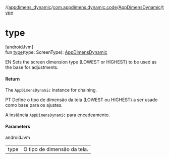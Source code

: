 //[appdimens_dynamic](../../../index.md)/[com.appdimens.dynamic.code](../index.md)/[AppDimensDynamic](index.md)/[type](type.md)

# type

[androidJvm]\
fun [type](type.md)(type: ScreenType): [AppDimensDynamic](index.md)

EN Sets the screen dimension type (LOWEST or HIGHEST) to be used as the base for adjustments.

#### Return

The `AppDimensDynamic` instance for chaining.

PT Define o tipo de dimensão da tela (LOWEST ou HIGHEST) a ser usado como base para os ajustes.

A instância `AppDimensDynamic` para encadeamento.

#### Parameters

androidJvm

| | |
|---|---|
| type | O tipo de dimensão da tela. |